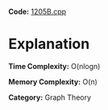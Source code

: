 **Code:** [1205B.cpp](./1205B.cpp)

# Explanation

**Time Complexity:** O(nlogn)

**Memory Complexity:** O(n) 

**Category:** Graph Theory
